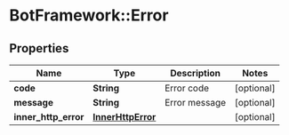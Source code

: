 # BotFramework::Error

## Properties
Name | Type | Description | Notes
------------ | ------------- | ------------- | -------------
**code** | **String** | Error code | [optional] 
**message** | **String** | Error message | [optional] 
**inner_http_error** | [**InnerHttpError**](InnerHttpError.md) |  | [optional] 

